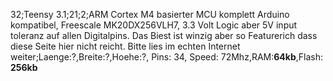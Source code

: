 32;Teensy 3.1;21;2;ARM Cortex M4 basierter MCU komplett Arduino kompatibel, Freescale MK20DX256VLH7, 3.3 Volt Logic aber 5V input toleranz auf allen Digitalpins. Das Biest ist winzig aber so Featurerich dass diese Seite hier nicht reicht. Bitte lies im echten Internet weiter;Laenge:?,Breite:?,Hoehe:?, Pins: 34, Speed: 72Mhz,RAM:<strong>64kb</strong>,Flash: <strong>256kb</strong>
